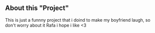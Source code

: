 ## About this "Project"
This is just a funnny project that i doind to make my boyfriend laugh, so don't worry about it
Rafa i hope i like <3
